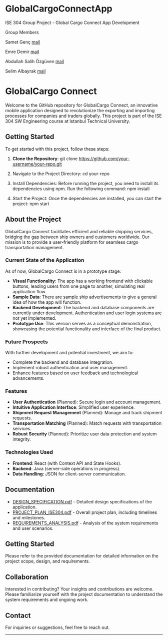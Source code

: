 # GlobalCargoConnectApp
ISE 304 Group Project - Global Cargo Connect App Development

Group Members

Samet Genç [mail](sgenc1@binghamton.edu)

Emre Demir [mail](edemir2@binghamton.edu)

Abdullah Salih Özgüven [mail](aozguve1@binghamton.edu)

Selim Albayrak [mail](albayrakselim9@gmail.com)


# GlobalCargo Connect

Welcome to the GitHub repository for GlobalCargo Connect, an innovative mobile application designed to revolutionize the exporting and importing processes for companies and traders globally. This project is part of the ISE 304 SW Engineering course at Istanbul Technical University.

## Getting Started

To get started with this project, follow these steps:

1. **Clone the Repository**: 
   git clone https://github.com/your-username/your-repo.git

2. Navigate to the Project Directory:
   cd your-repo

3. Install Dependencies:
  Before running the project, you need to install its dependencies using npm. Run the following command:
  npm install

4. Start the Project:
  Once the dependencies are installed, you can start the project:
  npm start



## About the Project

GlobalCargo Connect facilitates efficient and reliable shipping services, bridging the gap between ship owners and customers worldwide. Our mission is to provide a user-friendly platform for seamless cargo transportation management.


### Current State of the Application

As of now, GlobalCargo Connect is in a prototype stage:
- **Visual Functionality**: The app has a working frontend with clickable buttons, leading users from one page to another, simulating real application flow.
- **Sample Data**: There are sample ship advertisements to give a general idea of how the app will function.
- **Backend Development**: The backend and database components are currently under development. Authentication and user login systems are not yet implemented.
- **Prototype Use**: This version serves as a conceptual demonstration, showcasing the potential functionality and interface of the final product.

### Future Prospects

With further development and potential investment, we aim to:
- Complete the backend and database integration.
- Implement robust authentication and user management.
- Enhance features based on user feedback and technological advancements.

### Features

- **User Authentication** (Planned): Secure login and account management.
- **Intuitive Application Interface**: Simplified user experience.
- **Shipment Request Management** (Planned): Manage and track shipment requests.
- **Transportation Matching** (Planned): Match requests with transportation services.
- **Robust Security** (Planned): Prioritize user data protection and system integrity.

### Technologies Used

- **Frontend**: React (with Context API and State Hooks).
- **Backend**: Java (server-side operations in progress).
- **Data Handling**: JSON for client-server communication.

## Documentation

- [DESIGN_SPECIFICATION.pdf](./DESIGN_SPECIFICATION.pdf) - Detailed design specifications of the application.
- [PROJECT_PLAN_ISE304.pdf](./PROJECT_PLAN_ISE304.pdf) - Overall project plan, including timelines and milestones.
- [REQUIREMENTS_ANALYSIS.pdf](./REQUIREMENTS_ANALYSIS.pdf) - Analysis of the system requirements and user scenarios.

## Getting Started

Please refer to the provided documentation for detailed information on the project scope, design, and requirements.

## Collaboration

Interested in contributing? Your insights and contributions are welcome. Please familiarize yourself with the project documentation to understand the system requirements and ongoing work.

## Contact

For inquiries or suggestions, feel free to reach out.

---
